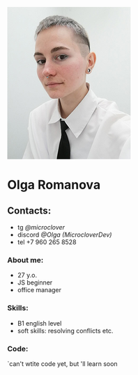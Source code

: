 ![CV_ph](CV_ph_sm.jpg)

# Olga Romanova

## Contacts:
- tg *@microclover*
- discord *@Olga (MicrocloverDev)*
- tel +7 960 265 8528

### About me:
- 27 y.o.
- JS beginner
- office manager

### Skills:
- B1 english level
- soft skills: resolving conflicts etc.

### Code:
`can't wtite code yet, but 'll learn soon


